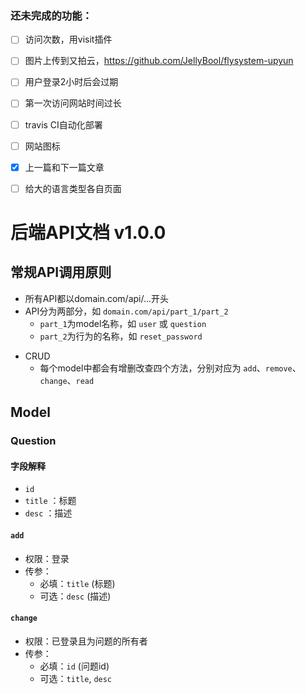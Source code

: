 ### 还未完成的功能：
- [ ] 访问次数，用visit插件
- [ ] 图片上传到又拍云，https://github.com/JellyBool/flysystem-upyun
- [ ] 用户登录2小时后会过期
- [ ] 第一次访问网站时间过长
- [ ] travis CI自动化部署
- [ ] 网站图标
- [x] 上一篇和下一篇文章
- [ ] 给大的语言类型各自页面




# 后端API文档 v1.0.0
## 常规API调用原则
* 所有API都以domain.com/api/...开头
* API分为两部分，如 `domain.com/api/part_1/part_2`
  * `part_1`为model名称，如 `user` 或 `question`
  * `part_2`为行为的名称，如 `reset_password`
- CRUD
  - 每个model中都会有增删改查四个方法，分别对应为 `add`、`remove`、`change`、`read`

## Model
### Question
#### 字段解释
- `id`
- `title` ：标题
- `desc` ：描述

#### `add`
- 权限：登录
- 传参：
  - 必填：`title` (标题)
  - 可选：`desc` (描述)

#### `change`
- 权限：已登录且为问题的所有者
- 传参：
  - 必填：`id` (问题id)
  - 可选：`title`, `desc`